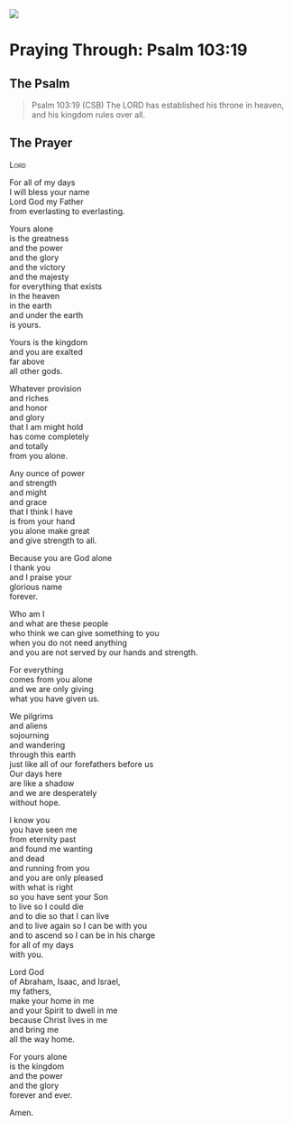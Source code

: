 <img class="intro-right" src="/images/art-paris-psalter.jpg">

# Praying Through: Psalm 103:19

## The Psalm

>Psalm 103:19 (CSB)   The LORD has established his throne in heaven, and his kingdom rules over all.

## The Prayer

<div style="font-variant: small-caps;">
Lord  
</div>

For all of my days  
  I will bless your name  
  Lord God my Father  
  from everlasting to everlasting.

Yours alone  
  is the greatness  
  and the power  
  and the glory  
  and the victory  
  and the majesty  
  for everything that exists  
  in the heaven  
  in the earth  
  and under the earth  
  is yours.

Yours is the kingdom  
  and you are exalted  
  far above  
  all other gods.

Whatever provision  
  and riches  
  and honor  
  and glory  
  that I am might hold  
  has come completely  
  and totally  
  from you alone.

Any ounce of power  
  and strength  
  and might  
  and grace  
  that I think I have  
  is from your hand  
  you alone make great  
  and give strength to all.

Because you are God alone  
  I thank you  
  and I praise your  
  glorious name  
  forever.

Who am I  
  and what are these people  
  who think we can give something to you  
  when you do not need anything  
  and you are not served by our hands and strength.

For everything  
  comes from you alone  
  and we are only giving  
  what you have given us.

We pilgrims  
  and aliens  
  sojourning  
  and wandering  
  through this earth  
  just like all of our forefathers before us  
  Our days here  
  are like a shadow  
  and we are desperately  
  without hope.

I know you  
  you have seen me  
  from eternity past  
  and found me wanting  
  and dead  
  and running from you  
  and you are only pleased  
  with what is right  
  so you have sent your Son  
  to live so I could die  
  and to die so that I can live  
  and to live again so I can be with you  
  and to ascend so I can be in his charge  
  for all of my days  
  with you.

Lord God  
  of Abraham, Isaac, and Israel,  
  my fathers,  
  make your home in me  
  and your Spirit to dwell in me  
  because Christ lives in me  
  and bring me  
  all the way home.

For yours alone  
  is the kingdom  
  and the power  
  and the glory  
  forever and ever.

Amen.
